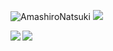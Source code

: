![AmashiroNatsuki](https://cdn.jsdelivr.net/gh/tsukiseele/ImageHosting/img/amsrntk3.png) ![](https://visitor-badge.laobi.icu/badge?page_id=tsukiseele.readme)
<div>
  <a href="https://github.com/tsukiseele">
    <img align="left" src="https://github-readme-stats.vercel.app/api/top-langs/?username=tsukiseele&theme=vue&layout=compact&langs_count=8" />
  </a>
  <a href="https://github.com/tsukiseele"> 
    <img align="left" src="https://github-readme-stats.vercel.app/api?username=tsukiseele&theme=vue&show_icons=true" />
  </a>
</div>
